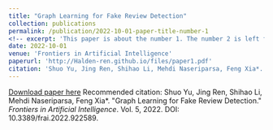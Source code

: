 ```yaml
---
title: "Graph Learning for Fake Review Detection"
collection: publications
permalink: /publication/2022-10-01-paper-title-number-1
<!-- excerpt: 'This paper is about the number 1. The number 2 is left for future work.' -->
date: 2022-10-01
venue: 'Frontiers in Artificial Intelligence'
paperurl: 'http://Halden-ren.github.io/files/paper1.pdf'
citation: 'Shuo Yu, Jing Ren, Shihao Li, Mehdi Naseriparsa, Feng Xia*. Graph Learning for Fake Review Detection, <i>Frontiers in Artificial Intelligence</i>, Vol. 5, 2022. DOI: 10.3389/frai.2022.922589 '
---
```

[Download paper here](http://Halden-ren.github.io/files/paper1.pdf)
Recommended citation: Shuo Yu, Jing Ren, Shihao Li, Mehdi Naseriparsa, Feng Xia*. "Graph Learning for Fake Review Detection." <i>Frontiers in Artificial Intelligence</i>. Vol. 5, 2022. DOI: 10.3389/frai.2022.922589.
